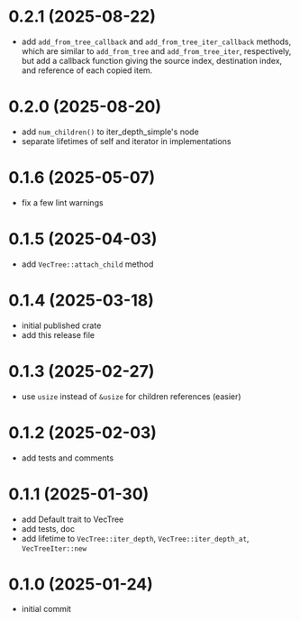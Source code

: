 # 0.2.1 (2025-08-22)

- add `add_from_tree_callback` and `add_from_tree_iter_callback` methods, which are similar to `add_from_tree` and `add_from_tree_iter`, respectively, but add a callback function giving the source index, destination index, and reference of each copied item.

# 0.2.0 (2025-08-20)

- add `num_children()` to iter_depth_simple's node
- separate lifetimes of self and iterator in implementations

# 0.1.6 (2025-05-07)

- fix a few lint warnings

# 0.1.5 (2025-04-03)

- add `VecTree::attach_child` method

# 0.1.4 (2025-03-18)

- initial published crate
- add this release file

# 0.1.3 (2025-02-27)

- use `usize` instead of `&usize` for children references (easier)

# 0.1.2 (2025-02-03)

- add tests and comments

# 0.1.1 (2025-01-30)

- add Default trait to VecTree
- add tests, doc
- add lifetime to `VecTree::iter_depth`, `VecTree::iter_depth_at`, `VecTreeIter::new` 

# 0.1.0 (2025-01-24)

- initial commit
